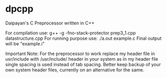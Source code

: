 # dpcpp
Daipayan's C Preprocessor written in C++

For compilation use: g++ -g -fno-stack-protector prep3_1.cpp datastructure.cpp
For running purpose use: ./a.out example.c
Final output will be "example.i"

Important Note: For the preprocessor to work replace my header file in usr/include with /usr/include/ header in your system as in my header file single spacing is used instead of tab spacing. Better keep backup of your own system header files, currently on an alternative for the same.
